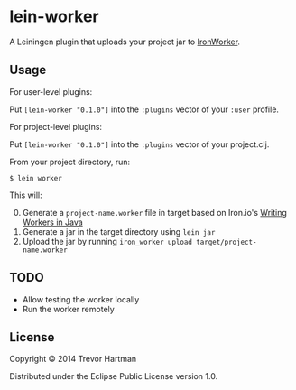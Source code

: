 # lein-worker

A Leiningen plugin that uploads your project jar to [IronWorker](http://www.iron.io/worker).

## Usage

For user-level plugins:

Put `[lein-worker "0.1.0"]` into the `:plugins` vector of your
`:user` profile.

For project-level plugins:

Put `[lein-worker "0.1.0"]` into the `:plugins` vector of your project.clj.

From your project directory, run:

    $ lein worker

This will:

0. Generate a `project-name.worker` file in target based on Iron.io's [Writing Workers in
   Java](http://dev.iron.io/worker/languages/java/)
0. Generate a jar in the target directory using `lein jar`
0. Upload the jar by running `iron_worker upload target/project-name.worker`

## TODO

- Allow testing the worker locally
- Run the worker remotely


## License

Copyright © 2014 Trevor Hartman

Distributed under the Eclipse Public License version 1.0.
